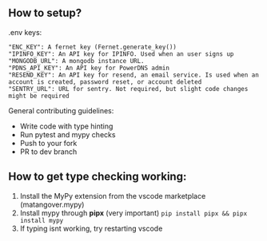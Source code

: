 ## How to setup?
.env keys:
```
"ENC_KEY": A fernet key (Fernet.generate_key())
"IPINFO_KEY": An API key for IPINFO. Used when an user signs up
"MONGODB_URL": A mongodb instance URL.
"PDNS_API_KEY": An API key for PowerDNS admin
"RESEND_KEY": An API key for resend, an email service. Is used when an account is created, password reset, or account deleted
"SENTRY_URL": URL for sentry. Not required, but slight code changes might be required
```

General contributing guidelines:

* Write code with type hinting
* Run pytest and mypy checks
* Push to your fork
* PR to dev branch

## How to get type checking working:
1. Install the MyPy extension from the vscode marketplace (matangover.mypy)
2. Install mypy through **pipx** (very important) `pip install pipx && pipx install mypy`
3. If typing isnt working, try restarting vscode